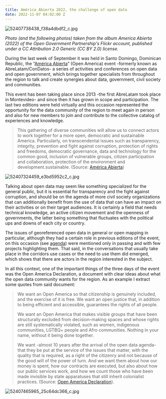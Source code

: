 ```yaml
---
title: América Abierta 2022, the challenge of open data
date: 2022-11-07 04:02:00 Z
---
```


![52407738438_f38a4dbdf2_c.jpg](/uploads/52407738438_f38a4dbdf2_c.jpg)

*Photo (and the following photos) taken from the album America Abierta (2022) of the Open Government Partnership's Flickr account, published under a CC Attribution 2.0 Generic (CC BY 2.0) license.*

During the last week of September it was held in Santo Domingo, Dominican Republic, the “[América Abierta](https://americaabierta.org/)” (Open America) event -formerly known as AbreLatam/ConDatos- a series of activities and conferences on open data and open government, which brings together specialists from throughout the region to talk and create synergies about data, government, civil society and communities.

This event has been taking place since 2013 -the first AbreLatam took place in Montevideo- and since then it has grown in scope and participation. The last two editions were held virtually and this occasion represented the opportunity for the data community of the region to meet again in person and also for new members to join and contribute to the collective catalog of experiences and knowledge.

> This gathering of diverse communities will allow us to connect actors to work together for a more open, democratic and sustainable America. Particularly, on transcendental issues such as transparency, integrity, prevention and fight against corruption, protection of rights and freedoms, democratic governance, data and technology for the common good, inclusion of vulnerable groups, citizen participation and collaboration, protection of the environment and development.sustainable. (Source: [América Abierta](https://americaabierta.org/acerca-de/))

![52407324459_e3bd5952c2_c.jpg](/uploads/52407324459_e3bd5952c2_c.jpg)

Talking about open data may seem like something specialized for the general public, but it is essential for transparency and the fight against corruption, and should be on the agenda of more civil society organizations that can additionally benefit from the use of data that can have an impact on their activities or on their target audiences. It is certainly a field that needs technical knowledge, an active citizen movement and the openness of governments, the latter being something that fluctuates with the political ups and downs of each city or country.

The issues of georeferenced open data in general or open mapping in particular, although they had a certain role in previous editions of the event, on this occasion (see [agenda](https://americaabierta.org/agenda/)) were mentioned only in passing and with few projects highlighting them. That said, in the conversations that usually take place in the corridors use cases or the need to use them did emerged, which shows that there are actors in the region interested in the subject.

In all this context, one of the important things of the three days of the event was the Open America Declaration, a document with clear ideas about what the open data community wants for the region. As an example I extract some quotes from said document:

> We want an Open America so that citizenship is genuinely included, and the exercise of it is free. We want an open justice that, in addition to being efficient and accessible, guarantees the rights of all people.
>
> We want an Open America that makes visible groups that have been structurally excluded from decision-making spaces and whose rights are still systematically violated, such as women, indigenous communities, LGTBQ\+ people and Afro communities. Nothing in your name, without it being done together.
>
> We want -almost 10 years after the arrival of the open data agenda- that they be put at the service of the issues that matter, with the quality that is required, as a right of the citizenry and not because of the good will of the power of turn. And we want them about how our money is spent, how our contracts are executed, but also about how our public services work, and how we count those who have been made invisible by state apparatuses that still inherit colonialist practices. (Source: [Open America Declaration](https://americaabierta.org/abrelatam-queremos-una-americaabierta-para-todas-las-personas/)).

![52407465965_25c64dc366_c.jpg](/uploads/52407465965_25c64dc366_c.jpg)